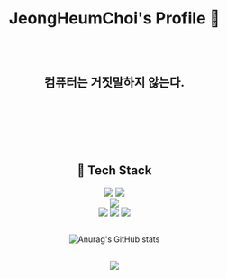 <div align="center">
<h1>JeongHeumChoi's Profile 👋</h1>

<h2><br><br>컴퓨터는 거짓말하지 않는다.<br><br><br></h2>

<br><br>

<div>
<h2> 🔨 Tech Stack</h2>
<img src="https://img.shields.io/badge/Spring-6DB33F?style=for-the-badge&logo=Spring&logoColor=white"/>
<img src="https://img.shields.io/badge/Django-092E20?style=for-the-badge&logo=django&logoColor=white"/><br>
<img src="https://img.shields.io/badge/amazonaws-232F3E?style=for-the-badge&logo=amazonaws&logoColor=white"/><br>
<img src="https://img.shields.io/badge/github%20actions-%232671E5.svg?style=for-the-badge&logo=githubactions&logoColor=white"/>
<img src="https://img.shields.io/badge/docker-%230db7ed.svg?style=for-the-badge&logo=docker&logoColor=white"/>
<img src="https://img.shields.io/badge/nginx-%23009639.svg?style=for-the-badge&logo=nginx&logoColor=white"/>
</div>

##
![Anurag's GitHub stats](https://github-readme-stats.vercel.app/api?username=jeongheumchoi&show_icons=true&theme=dracula)

[//]: # (![Top Langs]&#40;https://github-readme-stats.vercel.app/api/top-langs/?username=jeongheumchoi&layout=compact&theme=dracula&#41;)

##
<a href="https://hits.seeyoufarm.com"><img src="https://hits.seeyoufarm.com/api/count/incr/badge.svg?url=https%3A%2F%2Fgithub.com%2FJeongHeumChoi&count_bg=%233F3E36&title_bg=%23000000&icon=github.svg&icon_color=%23E7E7E7&title=Github&edge_flat=false"/></a>

</div>
